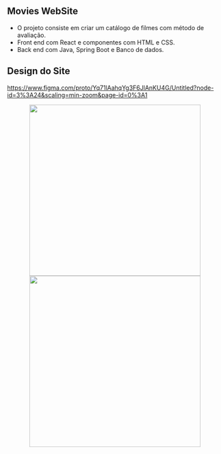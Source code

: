 ## Movies WebSite
- O projeto consiste em criar um catálogo de filmes com método de avaliação. 
- Front end com React e componentes com HTML e CSS.
- Back end com Java, Spring Boot e Banco de dados.

## Design do Site
https://www.figma.com/proto/Yq71lAahqYg3F6JlAnKU4G/Untitled?node-id=3%3A24&scaling=min-zoom&page-id=0%3A1
<div align="center">
  <img height="400em" src="https://media.discordapp.net/attachments/896196228000391218/974002818748940328/Listing.png?width=522&height=600"/>
  <img height="400em" src="https://media.discordapp.net/attachments/896196228000391218/974002802823159869/Card.png?width=513&height=599"/>
</div>
